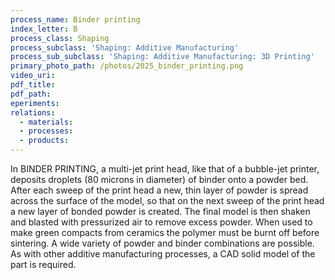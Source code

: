 ```yaml
---
process_name: Binder printing
index_letter: B
process_class: Shaping
process_subclass: 'Shaping: Additive Manufacturing'
process_sub_subclass: 'Shaping: Additive Manufacturing: 3D Printing'
primary_photo_path: /photos/2025_binder_printing.png
video_uri:
pdf_title:
pdf_path:
eperiments:
relations:
  - materials:
  - processes:
  - products:
---
```


In BINDER PRINTING, a multi-jet print head, like that of a bubble-jet printer, deposits droplets (80 microns in diameter) of binder onto a powder bed. After each sweep of the print head a new, thin layer of powder is spread across the surface of the model, so that on the next sweep of the print head a new layer of bonded powder is created. The final model is then shaken and blasted with pressurized air to remove excess powder. When used to make green compacts from ceramics the polymer must be burnt off before sintering. A wide variety of powder and binder combinations are possible. As with other additive manufacturing processes, a CAD solid model of the part is required.